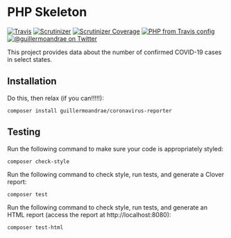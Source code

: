 # PHP Skeleton
[![Travis](https://img.shields.io/travis/guillermoandrae/coronavirus-reporter.svg?style=flat-square)](https://travis-ci.org/guillermoandrae/coronavirus-reporter) [![Scrutinizer](https://img.shields.io/scrutinizer/g/guillermoandrae/coronavirus-reporter.svg?style=flat-square)](https://scrutinizer-ci.com/g/guillermoandrae/coronavirus-reporter/) [![Scrutinizer Coverage](https://img.shields.io/scrutinizer/coverage/g/guillermoandrae/coronavirus-reporter.svg?style=flat-square)](https://scrutinizer-ci.com/g/guillermoandrae/coronavirus-reporter/) [![PHP from Travis config](https://img.shields.io/travis/php-v/guillermoandrae/coronavirus-reporter.svg?style=flat-square)](https://travis-ci.org/guillermoandrae/coronavirus-reporter)
 [![@guillermoandrae on Twitter](http://img.shields.io/badge/twitter-%40guillermoandrae-blue.svg?style=flat-square)](https://twitter.com/guillermoandrae)

This project provides data about the number of confirmed COVID-19 cases in select states. 

## Installation
Do this, then relax (if you can!!!!!):
```
composer install guillermoandrae/coronavirus-reporter
```

## Testing
Run the following command to make sure your code is appropriately styled:
```
composer check-style
```

Run the following command to check style, run tests, and generate a Clover report:
```
composer test
```

Run the following command to check style, run tests, and generate an HTML report (access the report at http://localhost:8080):
```
composer test-html
```
